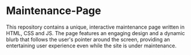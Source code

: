 # Maintenance-Page
This repository contains a unique, interactive maintenance page written in HTML, CSS and JS. The page features an engaging design and a dynamic blurb that follows the user's pointer around the screen, providing an entertaining user experience even while the site is under maintenance.
